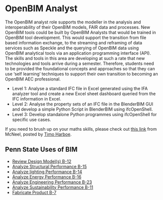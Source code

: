 # OpenBIM Analyst

The OpenBIM analyst role supports the modeller in the analysis and interoperability of their OpenBIM models, FAIR data and processes. New OpenBIM tools could be built by OpenBIM Analysts that would be trained in OpenBIM tool development.  This would support the transition from file based information exchange, to the streaming and reframing of data services such as Speckle and the querying of OpenBIM data using OpenBIM analytical tools via an application programming interface (API). The skills and tools in this area are developing at such a rate that new technologies and tools arrive during a semester. Therefore, students need to be provided the foundational concepts and approaches so that they can use ‘self learning’ techniques to support their own transition to becoming an OpenBIM AEC professional.
* Level 1: Analyse a standard IFC file in Excel generated using the IFA analyzer tool and create a new Excel sheet dashboard queried from the IFC information in Excel.
* Level 2: Analyse the property sets of an IFC file in the BlenderBIM GUI and develop a simple Python Script in BlenderBIM using ifcOpenShell.
* Level 3: Develop standalone Python programmes using ifcOpenShell for specific use cases.

If you need to brush up on your maths skills, please check out [this link](https://www.rhino3d.com/download/rhino/6/essentialmathematics/) from McNeel, posted by [Timo Harboe](linkedin.com/in/timohn).

## Penn State Uses of BIM
* [Review Design Model(s) B-12](https://psu.pb.unizin.org/bimprojectexecutionplanning/back-matter/use-review-design-model/)
* [Analyze Structural Performance B-15](https://psu.pb.unizin.org/bimprojectexecutionplanning/back-matter/use-structural-analysis/)
* [Analyze lighting Performance B-14](https://psu.pb.unizin.org/bimprojectexecutionplanning/back-matter/use-lighting-analysis/)
* [Analyze Energy Performance B-16](https://psu.pb.unizin.org/bimprojectexecutionplanning/back-matter/use-energy-analysis/)
* [Analyze Engineering Performance B-23](https://psu.pb.unizin.org/bimprojectexecutionplanning/back-matter/use-engineering-analysis/)
* [Analyze Sustainability Performance B-11](https://psu.pb.unizin.org/bimprojectexecutionplanning/back-matter/use-sustainability-analysis/)
* [Fabricate Product B-7](https://psu.pb.unizin.org/bimprojectexecutionplanning/back-matter/use-fabricate-product/)
  

